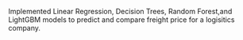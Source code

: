 Implemented Linear Regression, Decision Trees, Random Forest,and LightGBM models to predict and compare freight price for a logisitics company.
